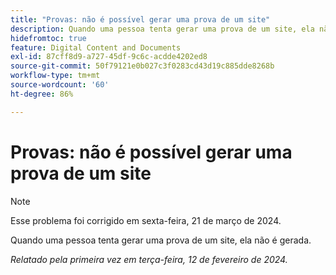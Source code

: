 ```yaml
---
title: "Provas: não é possível gerar uma prova de um site"
description: Quando uma pessoa tenta gerar uma prova de um site, ela não é gerada.
hidefromtoc: true
feature: Digital Content and Documents
exl-id: 87cff8d9-a727-45df-9c6c-acdde4202ed8
source-git-commit: 50f79121e0b027c3f0283cd43d19c885dde8268b
workflow-type: tm+mt
source-wordcount: '60'
ht-degree: 86%

---
```


# Provas: não é possível gerar uma prova de um site

>[!NOTE]
>
>Esse problema foi corrigido em sexta-feira, 21 de março de 2024.

Quando uma pessoa tenta gerar uma prova de um site, ela não é gerada.

_Relatado pela primeira vez em terça-feira, 12 de fevereiro de 2024._
